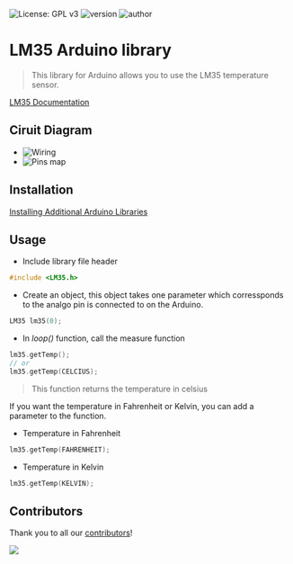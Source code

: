 ![License: GPL v3](https://img.shields.io/badge/License-GPLv3-blue.svg)
![version](https://img.shields.io/badge/version-1.0.0-blue.svg?cacheSeconds=2592000)
![author](https://img.shields.io/badge/author-wilmouths-informational.svg)

# LM35 Arduino library

> This library for Arduino allows you to use the LM35 temperature sensor.

[LM35 Documentation](http://www.ti.com/lit/ds/symlink/lm35.pdf)

## Ciruit Diagram
+ ![Wiring](https://github.com/wilmouths/LM35/tree/master/schema/schema.png)
+ ![Pins map](https://github.com/wilmouths/LM35/tree/master/schema/pins.png)

## Installation
[Installing Additional Arduino Libraries](https://www.arduino.cc/en/Guide/Libraries)

## Usage
+ Include library file header
```cpp
#include <LM35.h>
```

+ Create an object, this object takes one parameter which corressponds to the analgo pin is connected to on the Arduino.
```cpp
LM35 lm35(0);
```

+ In *loop()* function, call the measure function
```cpp
lm35.getTemp();
// or
lm35.getTemp(CELCIUS);
```
> This function returns the temperature in celsius

If you want the temperature in Fahrenheit or Kelvin, you can add a parameter to the function.
+ Temperature in Fahrenheit
```cpp
lm35.getTemp(FAHRENHEIT);
```

+ Temperature in Kelvin
```cpp
lm35.getTemp(KELVIN);
```

## Contributors

Thank you to all our [contributors](https://github.com/wilmouths/LM35/graphs/contributors)!

[![](https://contrib.rocks/image?repo=wilmouths/LM35)](https://github.com/wilmouths/LM35/graphs/contributors)
